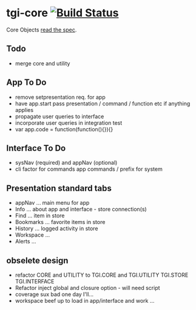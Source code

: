 # tgi-core [![Build Status](https://travis-ci.org/tgi-io/tgi-core.svg?branch=master)](https://travis-ci.org/tgi-io/tgi-core)

Core Objects [read the spec](spec/README.md).

Todo
----
- merge core and utility

App To Do
---
- remove setpresentation req. for app
- have app.start pass presentation / command / function etc if anything applies
- propagate user queries to interface
- incorporate user queries in integration test
- var app.code = function(function(){}){}

Interface To Do
---
- sysNav (required) and appNav (optional)
- cli factor for commands app commands / prefix for system

Presentation standard tabs
---
- appNav ... main menu for app
- Info ... about app and interface - store connection(s)
- Find ... item in store
- Bookmarks ... favorite items in store
- History ... logged activity in store
- Workspace ...
- Alerts ...

obselete design
---
- refactor CORE and UTILITY to TGI.CORE and TGI.UTILITY TGI.STORE TGI.INTERFACE
- Refactor inject global and closure option - will need script <no global>
- coverage sux bad one day I'll...
- workspace beef up to load in app/interface and work ...

